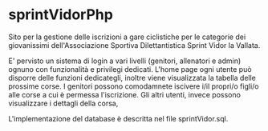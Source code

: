 # sprintVidorPhp
Sito per la gestione delle iscrizioni a gare ciclistiche per le categorie dei giovanissimi dell'Associazione Sportiva Dilettantistica Sprint Vidor la Vallata.

E' pervisto un sistema di login a vari livelli (genitori, allenatori e admin) ognuno con funzionalità e privilegi dedicati.
L'home page ogni utente può disporre delle funzioni dedicategli, inoltre viene visualizzata la tabella delle prossime corse. I genitori possono comodamnete iscivere i/il propri/o figli/o alle corse a cui è permessa l'iscrizione. Gli altri utenti, invece possono visualizzare i dettagli della corsa,

L'implementazione del database è descritta nel file sprintVidor.sql. 
